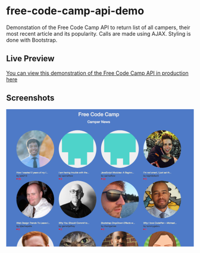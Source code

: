 # free-code-camp-api-demo
Demonstation of the Free Code Camp API to return list of all campers, their most recent article and its popularity. Calls are made using AJAX. Styling is done with Bootstrap.

## Live Preview
[You can view this demonstration of the Free Code Camp API in production here](http://jenniferbland.com/fcc/fcc-api/)

## Screenshots
![Free Code Camp API](/screenshots/demo.png?raw=true "Free Code Camp API")
